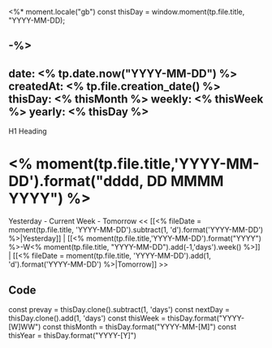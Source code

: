 <%*
moment.locale("gb")
const thisDay = window.moment(tp.file.title, "YYYY-MM-DD);

-%>
---
date: <% tp.date.now("YYYY-MM-DD") %>
createdAt: <% tp.file.creation_date() %>
thisDay: <% thisMonth %>
weekly: <% thisWeek %>
yearly: <% thisDay %>
---
H1 Heading
# <% moment(tp.file.title,'YYYY-MM-DD').format("dddd, DD MMMM YYYY") %>

Yesterday - Current Week - Tomorrow
<< [[<% fileDate = moment(tp.file.title, 'YYYY-MM-DD').subtract(1, 'd').format('YYYY-MM-DD') %>|Yesterday]] | [[<% moment(tp.file.title,'YYYY-MM-DD').format("YYYY") %>-W<% moment(tp.file.title, "YYYY-MM-DD").add(-1,'days').week() %>]] | [[<% fileDate = moment(tp.file.title, 'YYYY-MM-DD').add(1, 'd').format('YYYY-MM-DD') %>|Tomorrow]] >>




## Code
const prevay = thisDay.clone().subtract(1, 'days')
const nextDay = thisDay.clone().add(1, 'days')
const thisWeek = thisDay.format("YYYY-[W]WW")
const thisMonth = thisDay.format("YYYY-MM-[M]")
const thisYear = thisDay.format("YYYY-[Y]")